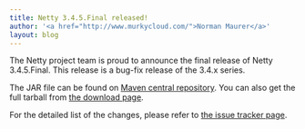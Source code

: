 ```yaml
---
title: Netty 3.4.5.Final released!
author: '<a href="http://www.murkycloud.com/">Norman Maurer</a>'
layout: blog
---
```


The Netty project team is proud to announce the final release of Netty 3.4.5.Final. This release is a bug-fix release of the 3.4.x series. 

The JAR file can be found on [Maven central repository](http://search.maven.org/#artifactdetails|io.netty|netty|3.4.5.Final|bundle). You can also get the full tarball from [the download page](/downloads/).

For the detailed list of the changes, please refer to [the issue tracker page](https://github.com/netty/netty/issues?sort=created&direction=desc&state=closed&page=1&milestone=15).


